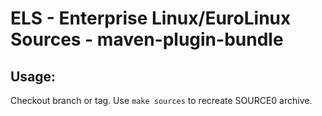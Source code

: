 # ELS - Enterprise Linux/EuroLinux Sources - maven-plugin-bundle
 
## Usage:
  Checkout branch or tag. Use `make sources` to recreate  SOURCE0 archive.
